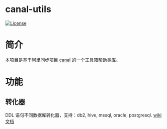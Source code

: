 canal-utils
=====================================

[![License](http://img.shields.io/:license-apache-brightgreen.svg)](http://www.apache.org/licenses/LICENSE-2.0.html)

# 简介
本项目是基于阿里同步项目 [canal](https://github.com/alibaba/canal) 的一个工具箱帮助类库。

# 功能
## 转化器
DDL 语句不同数据库转化器，支持：db2, hive, mssql, oracle, postgresql. [wiki 文档](http://www.baidu.com) 